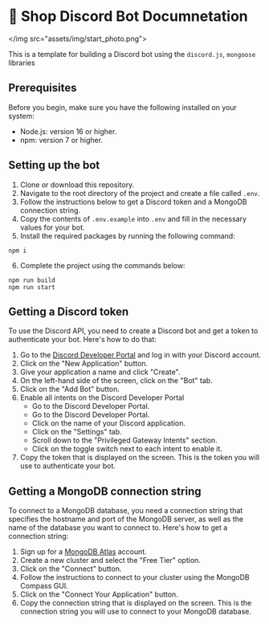 # 🛒 Shop Discord Bot Documnetation
</img src="assets/img/start_photo.png">

This is a template for building a Discord bot using the `discord.js`, `mongoose` libraries

## Prerequisites

Before you begin, make sure you have the following installed on your system:

- Node.js: version 16 or higher.
- npm: version 7 or higher.

## Setting up the bot

1. Clone or download this repository.
2. Navigate to the root directory of the project and create a file called `.env`.
3. Follow the instructions below to get a Discord token and a MongoDB connection string.
4. Copy the contents of `.env.example` into `.env` and fill in the necessary values for your bot.
5. Install the required packages by running the following command:

```
npm i
```

6. Complete the project using the commands below:

```
npm run build
npm run start
```
## Getting a Discord token

To use the Discord API, you need to create a Discord bot and get a token to authenticate your bot. Here's how to do that:

1. Go to the [Discord Developer Portal](https://discord.com/developers/applications) and log in with your Discord account.
2. Click on the "New Application" button.
3. Give your application a name and click "Create".
4. On the left-hand side of the screen, click on the "Bot" tab.
5. Click on the "Add Bot" button.
6. Enable all intents on the Discord Developer Portal
    * Go to the Discord Developer Portal.
    * Go to the Discord Developer Portal.
    * Click on the name of your Discord application.
    * Click on the "Settings" tab.
    * Scroll down to the "Privileged Gateway Intents" section.
    * Click on the toggle switch next to each intent to enable it.
7. Copy the token that is displayed on the screen. This is the token you will use to authenticate your bot.

## Getting a MongoDB connection string

To connect to a MongoDB database, you need a connection string that specifies the hostname and port of the MongoDB server, as well as the name of the database you want to connect to. Here's how to get a connection string:

1. Sign up for a [MongoDB Atlas](https://www.mongodb.com/cloud/atlas) account.
2. Create a new cluster and select the "Free Tier" option.
3. Click on the "Connect" button.
4. Follow the instructions to connect to your cluster using the MongoDB Compass GUI.
5. Click on the "Connect Your Application" button.
6. Copy the connection string that is displayed on the screen. This is the connection string you will use to connect to your MongoDB database.
